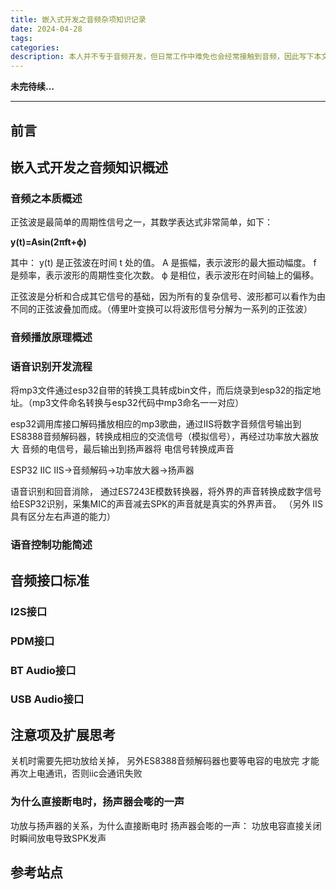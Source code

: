 ```yaml
---
title: 嵌入式开发之音频杂项知识记录
date: 2024-04-28
tags:
categories:
description: 本人并不专于音频开发，但日常工作中难免也会经常接触到音频，因此写下本文记录嵌入式与其相关的基础知识，包括但不限于音频采集、播放、编解码、频谱分析、编码开发应用等方面，便于理清其基本概念及开发思路。
---
```



**未完待续...**

---

## 前言


## 嵌入式开发之音频知识概述

### 音频之本质概述

正弦波是最简单的周期性信号之一，其数学表达式非常简单，如下：

**y(t)=Asin(2πft+ϕ)**

其中：
y(t) 是正弦波在时间 t 处的值。
A 是振幅，表示波形的最大振动幅度。
f 是频率，表示波形的周期性变化次数。
ϕ 是相位，表示波形在时间轴上的偏移。

正弦波是分析和合成其它信号的基础，因为所有的复杂信号、波形都可以看作为由不同的正弦波叠加而成。（傅里叶变换可以将波形信号分解为一系列的正弦波）

### 音频播放原理概述

### 语音识别开发流程

将mp3文件通过esp32自带的转换工具转成bin文件，而后烧录到esp32的指定地址。（mp3文件命名转换与esp32代码中mp3命名一一对应） 

esp32调用库接口解码播放相应的mp3歌曲，通过IIS将数字音频信号输出到ES8388音频解码器，转换成相应的交流信号（模拟信号），再经过功率放大器放大 音频的电信号，最后输出到扬声器将 电信号转换成声音


ESP32 IIC IIS->音频解码->功率放大器->扬声器

语音识别和回音消除，  通过ES7243E模数转换器，将外界的声音转换成数字信号给ESP32识别，采集MIC的声音减去SPK的声音就是真实的外界声音。 （另外 IIS具有区分左右声道的能力）

### 语音控制功能简述


## 音频接口标准

### I2S接口

### PDM接口

### BT Audio接口

### USB Audio接口



## 注意项及扩展思考

关机时需要先把功放给关掉，  另外ES8388音频解码器也要等电容的电放完 才能再次上电通讯，否则iic会通讯失败


### 为什么直接断电时，扬声器会嘭的一声

功放与扬声器的关系，为什么直接断电时 扬声器会嘭的一声： 功放电容直接关闭时瞬间放电导致SPK发声


## 参考站点








